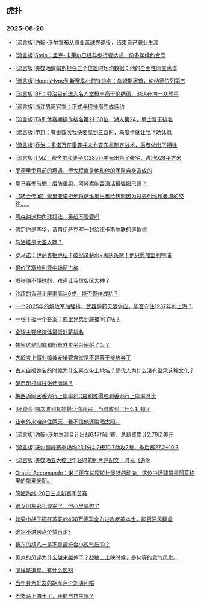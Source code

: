 ## 虎扑 
### 2025-08-20

+ [[流言板]约翰-沃尔宣布从职业篮球界退役，结束自己职业生涯](https://bbs.hupu.com/634466781.html)

+ [[流言板]Stein：里克-卡莱尔已经与步行者达成一份多年续约合同](https://bbs.hupu.com/634465957.html)

+ [[流言板]美媒晒詹姆斯担任五个位置时场均数据：他的全面性简直离谱](https://bbs.hupu.com/634465467.html)

+ [[流言板]HoopsHype列新赛季小前锋排名：詹姆斯居首，伦纳德位列第五](https://bbs.hupu.com/634466043.html)

+ [[流言板]BF：乔治目前进入名人堂概率高于伦纳德、SGA在内一众球星](https://bbs.hupu.com/634466130.html)

+ [[流言板]浙江男篮官宣：正式与程帅澎完成续约](https://bbs.hupu.com/634463421.html)

+ [[流言板]TA列休赛期操作排名第21-30位：湖人第24，勇士暂无排名](https://bbs.hupu.com/634465719.html)

+ [[流言板]申京：有无数次我快要拿到三双时，乌度卡就让我下场休息](https://bbs.hupu.com/634463081.html)

+ [[流言板]乔治：多诺万在雷霆并未为安东尼制定战术，后者做出了牺牲](https://bbs.hupu.com/634465863.html)

+ [[流言板]TMZ：费舍尔和妻子以285万美元出售了豪宅，占地528平方米](https://bbs.hupu.com/634466502.html)

+ [罗德里戈目前的境遇，很大程度是他和他的团队自身造成的](https://bbs.hupu.com/634459215.html)

+ [皇马赛季前瞻：后防重组，阿隆索能否激活最强姆巴佩？](https://bbs.hupu.com/634462152.html)

+ [【转会传闻】索里亚诺拒绝将萨维奥出售给热刺因为过去列维和曼城的交往……](https://bbs.hupu.com/634463964.html)

+ [阿森纳这种角球打法，英超不管管吗](https://bbs.hupu.com/634458870.html)

+ [假定你是李华，请帮伊萨克写一封给纽卡斯尔联的道歉信](https://bbs.hupu.com/634462723.html)

+ [马洛塔是大圣人啊？](https://bbs.hupu.com/634463798.html)

+ [罗马诺：伊萨克拒绝纽卡破纪录薪水+离队条款！他只愿加盟利物浦](https://bbs.hupu.com/634462124.html)

+ [报价了塞维利亚中场阿古梅](https://bbs.hupu.com/634463414.html)

+ [喷张璐不懂球的，难道让我信版区大神？](https://bbs.hupu.com/634461714.html)

+ [沙超的香港上座率高达6成，能否算作成功？](https://bbs.hupu.com/634465628.html)

+ [一个2025年的解放军加强排，武器弹药无限供应，能否守住1937年的上海？](https://bbs.hupu.com/634463674.html)

+ [一张手板一个答案：库里兄弟到底被问了啥？](https://bbs.hupu.com/634463566.html)

+ [全球主要经济体最低时薪排名](https://bbs.hupu.com/634463603.html)

+ [魏家这是彻底和所有外卖平台闹掰了么？](https://bbs.hupu.com/634462944.html)

+ [大龄考上事业编被安排管食堂是不是等于被放弃了](https://bbs.hupu.com/634465799.html)

+ [古人自报姓名的时候为什么喜欢带上地名？现代人为什么没有继承这种文化？](https://bbs.hupu.com/634463518.html)

+ [邹市明打得过张伟丽吗？](https://bbs.hupu.com/634463472.html)

+ [梅西迈阿密香港行上座率和C羅利雅得胜利香港行上座率对比](https://bbs.hupu.com/634464534.html)

+ [[卧谈会]哪次收到礼物最让你高兴，当时收到了什么礼物？](https://bbs.hupu.com/634465157.html)

+ [让老外来咱这住两天，我不信他还敢晒太阳。](https://bbs.hupu.com/634463334.html)

+ [[流言板]约翰-沃尔生涯合计出战647场比赛，总薪资累计2.76亿美元](https://bbs.hupu.com/634467590.html)

+ [[流言板]沃尔巅峰赛季场均23.1分4.2板10.7助攻2断，季后赛27.2+10.3](https://bbs.hupu.com/634467301.html)

+ [[流言板]美媒晒五大控卫年轻时的照片并配文：时光飞逝啊](https://bbs.hupu.com/634467877.html)

+ [Orazio Accomando：米兰正在试探拉比奥特的动向，这位中场球员是阿莱格里的挚爱亲朋。](https://bbs.hupu.com/634464452.html)

+ [简陋热线-20日三点新赛季首赛](https://bbs.hupu.com/634462485.html)

+ [跟女朋友彩礼谈妥了，但心里膈应了](https://bbs.hupu.com/634466591.html)

+ [如果小胡子把在苏联的400万德军全力进攻老美本土，能否逆风翻盘](https://bbs.hupu.com/634464747.html)

+ [确定不进来点个赞再走?](https://bbs.hupu.com/634465599.html)

+ [靳东的胡八一是不是最符合小说气质的？](https://bbs.hupu.com/634465111.html)

+ [吴京的风评为什么越来越差了？战狼二上映时候，是何等的意气风发。](https://bbs.hupu.com/634465040.html)

+ [同样是追星，有什么区别](https://bbs.hupu.com/634467282.html)

+ [当年身为好友的胡军评价刘涛闪婚](https://bbs.hupu.com/634466218.html)

+ [老婆马上四十了，还能自然生吗？](https://bbs.hupu.com/634464711.html)

